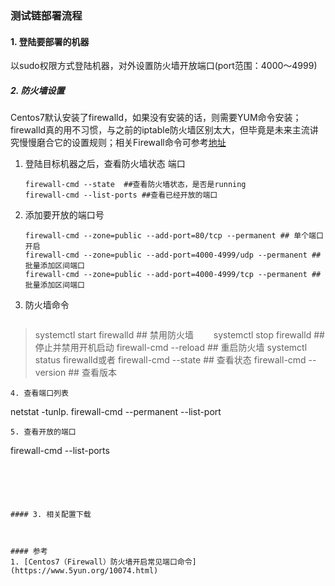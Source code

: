 ### 测试链部署流程
#### 1. 登陆要部署的机器
 以sudo权限方式登陆机器，对外设置防火墙开放端口(port范围：4000～4999)
 
##### 2. 防火墙设置
Centos7默认安装了firewalld，如果没有安装的话，则需要YUM命令安装；firewalld真的用不习惯，与之前的iptable防火墙区别太大，但毕竟是未来主流讲究慢慢磨合它的设置规则；相关Firewall命令可参考[地址]()

1. 登陆目标机器之后，查看防火墙状态 端口
   ```
   firewall-cmd --state  ##查看防火墙状态，是否是running
   firewall-cmd --list-ports ##查看已经开放的端口
   ```
2. 添加要开放的端口号
   ```
   firewall-cmd --zone=public --add-port=80/tcp --permanent ## 单个端口开启
   firewall-cmd --zone=public --add-port=4000-4999/udp --permanent ## 批量添加区间端口
   firewall-cmd --zone=public --add-port=4000-4999/tcp --permanent ## 批量添加区间端口
   ```
   
3. 防火墙命令
   ```
>    systemctl start firewalld ## 禁用防火墙
　　systemctl stop firewalld  ## 停止并禁用开机启动
   firewall-cmd --reload ## 重启防火墙
   systemctl status firewalld或者 firewall-cmd --state ## 查看状态
   firewall-cmd --version ## 查看版本
   ```
4. 查看端口列表
   ```
   netstat -tunlp. 
   firewall-cmd --permanent --list-port
   ```
5. 查看开放的端口
   ```
   firewall-cmd --list-ports
   ```
 
   
    


#### 3. 相关配置下载



#### 参考
1. [Centos7（Firewall）防火墙开启常见端口命令](https://www.5yun.org/10074.html)


